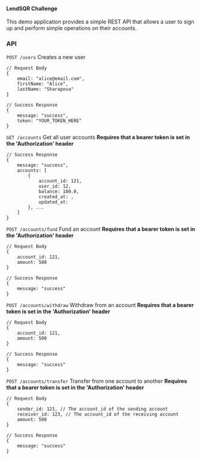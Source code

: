 #### LendSQR Challenge

This demo application provides a simple REST API that allows a user to sign up and perform simple operations on their accounts.

### API

`POST /users`
Creates a new user
```
// Request Body
{
    email: "alice@email.com",
    firstName: "Alice",
    lastName: "Sharapova"
}

// Success Response
{
    message: "success",
    token: "YOUR_TOKEN_HERE"
}
```

`GET /accounts`
Get all user accounts
**Requires that a bearer token is set in the 'Authorization' header**
```
// Success Response
{
    message: "success",
    accounts: [
        {
            account_id: 121,
            user_id: 12,
            balance: 100.0,
            created_at: ,
            updated_at: 
        }, ...
    ]
}
```

`POST /accounts/fund`
Fund an account
**Requires that a bearer token is set in the 'Authorization' header**
```
// Request Body
{
    account_id: 121,
    amount: 500
}

// Success Response
{
    message: "success"
}
```

`POST /accounts/withdraw`
Withdraw from an account
**Requires that a bearer token is set in the 'Authorization' header**
```
// Request Body
{
    account_id: 121,
    amount: 500
}

// Success Response
{
    message: "success"
}
```

`POST /accounts/transfer`
Transfer from one account to another
**Requires that a bearer token is set in the 'Authorization' header**
```
// Request Body
{
    sender_id: 121, // The account_id of the sending account
    receiver_id: 123, // The account_id of the receiving account
    amount: 500
}

// Success Response
{
    message: "success"
}
```